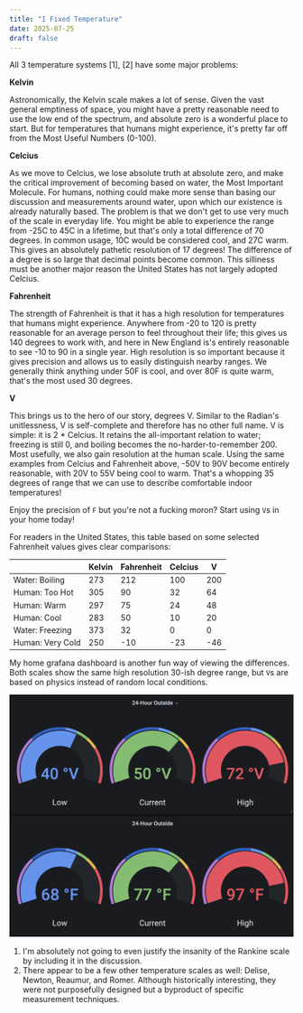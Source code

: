 ```yaml
---
title: "I Fixed Temperature"
date: 2025-07-25
draft: false
---
```


All 3 temperature systems [1], [2] have some major problems:

**Kelvin**

Astronomically, the Kelvin scale makes a lot of sense. Given the vast general emptiness of space, you might have a pretty reasonable need to use the low end of the spectrum, and absolute zero is a wonderful place to start. But for temperatures that humans might experience, it's pretty far off from the Most Useful Numbers (0-100).

**Celcius**

As we move to Celcius, we lose absolute truth at absolute zero, and make the critical improvement of becoming based on water, the Most Important Molecule. For humans, nothing could make more sense than basing our discussion and measurements around water, upon which our existence is already naturally based. The problem is that we don't get to use very much of the scale in everyday life. You might be able to experience the range from -25C to 45C in a lifetime, but that's only a total difference of 70 degrees. In common usage, 10C would be considered cool, and 27C warm. This gives an absolutely pathetic resolution of 17 degrees! The difference of a degree is so large that decimal points become common. This silliness must be another major reason the United States has not largely adopted Celcius.

**Fahrenheit**

The strength of Fahrenheit is that it has a high resolution for temperatures that humans might experience. Anywhere from -20 to 120 is pretty reasonable for an average person to feel throughout their life; this gives us 140 degrees to work with, and here in New England is's entirely reasonable to see -10 to 90 in a single year. High resolution is so important because it gives precision and allows us to easily distinguish nearby ranges. We generally think anything under 50F is cool, and over 80F is quite warm, that's the most used 30 degrees.

**V**

This brings us to the hero of our story, degrees V. Similar to the Radian's unitlessness, V is self-complete and therefore has no other full name. V is simple: it is 2 \* Celcius. It retains the all-important relation to water; freezing is still 0, and boiling becomes the no-harder-to-remember 200. Most usefully, we also gain resolution at the human scale. Using the same examples from Celcius and Fahrenheit above, -50V to 90V become entirely reasonable, with 20V to 55V being cool to warm. That's a whopping 35 degrees of range that we can use to describe comfortable indoor temperatures!

Enjoy the precision of `F` but you're not a fucking moron? Start using `V`s in your home today!

For readers in the United States, this table based on some selected Fahrenheit values gives clear comparisons:

|                  | Kelvin | Fahrenheit | Celcius | V   |
| ---------------- | ------ | ---------- | ------- | --- |
| Water: Boiling   | 273    | 212        | 100     | 200 |
| Human: Too Hot   | 305    | 90         | 32      | 64  |
| Human: Warm      | 297    | 75         | 24      | 48  |
| Human: Cool      | 283    | 50         | 10      | 20  |
| Water: Freezing  | 373    | 32         | 0       | 0   |
| Human: Very Cold | 250    | -10        | -23     | -46 |

My home grafana dashboard is another fun way of viewing the differences. Both scales show the same high resolution 30-ish degree range, but `V`s are based on physics instead of random local conditions.

![Grafana](/2025-7-25-I-Fixed-Temperature-Screenshot-1.png)

1. I'm absolutely not going to even justify the insanity of the Rankine scale by including it in the discussion.
2. There appear to be a few other temperature scales as well: Delise, Newton, Reaumur, and Romer. Although historically interesting, they were not purposefully designed but a byproduct of specific measurement techniques.
